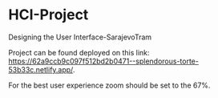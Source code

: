 # HCI-Project
Designing the User Interface-SarajevoTram


Project can be found deployed on this link: https://62a9ccb9c097f512bd2b0471--splendorous-torte-53b33c.netlify.app/.

For the best user experience zoom should be set to the 67%.
